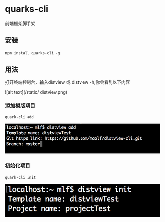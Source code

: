 # quarks-cli
前端框架脚手架

## 安装

`npm install quarks-cli -g`

## 用法

打开终端控制台，输入distview 或 distview -h,你会看到以下内容

![alt text](/static/ distview.png)

### 添加模版项目

`quark-cli add`

![alt text](/static/distview-add.png)

### 初始化项目

`quark-cli init`

![alt text](/static/distview-init.png)
